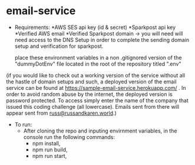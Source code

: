# email-service

- Requirements:
  *AWS SES api key (id & secret)
  *Sparkpost api key
  *Verified AWS email
  *Verified Sparkpost domain 
    -> you will need will need access to the DNS Setup in order to complete the sending domain setup and verification for sparkpost.
    
  place these environment variables in a non .gitignored version of the "dummyDotEnv" file located in the root of the repository titled ".env"

(if you would like to check out a working version of the service without all the hastle of domain setups and such, a deployed version of the email service can be found at https://sample-email-service.herokuapp.com/ .  In order to avoid random abuse by the internet, the deployed version is password protected.  To access simply enter the name of the company that issued this coding challenge (all lowercase).  Emails sent from there will appear sent from russ@russandkaren.world.)

- To run:
  * After cloning the repo and inputing envirnment variables, in the console run the following commands:
     - npm install, 
     - npm run build, 
     - npm run start, 
